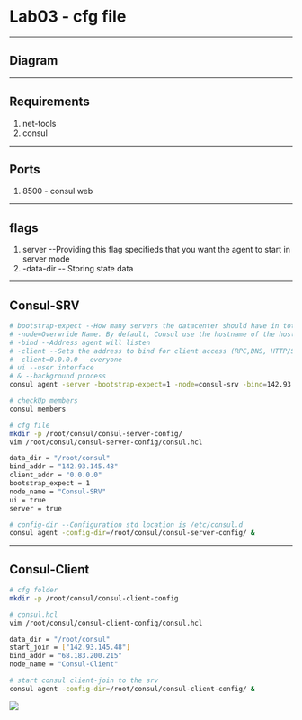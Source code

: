 # Lab03 - cfg file

---

## Diagram

---

## Requirements
1. net-tools
2. consul

---

## Ports
1. 8500 - consul web

---

## flags
1. server --Providing this flag specifieds that you want the agent to start in server mode
2. -data-dir -- Storing state data

---

## Consul-SRV
````sh
# bootstrap-expect --How many servers the datacenter should have in total
# -node=Overwride Name. By default, Consul use the hostname of the host
# -bind --Address agent will listen
# -client --Sets the address to bind for client access (RPC,DNS, HTTP/S & gRPC)
# -client=0.0.0.0 --everyone
# ui --user interface
# & --background process
consul agent -server -bootstrap-expect=1 -node=consul-srv -bind=142.93.145.48 -client=0.0.0.0 -data-dir=/root/consul -ui=True &

# checkUp members
consul members

# cfg file
mkdir -p /root/consul/consul-server-config/
vim /root/consul/consul-server-config/consul.hcl

data_dir = "/root/consul"
bind_addr = "142.93.145.48"
client_addr = "0.0.0.0"
bootstrap_expect = 1
node_name = "Consul-SRV"
ui = true
server = true

# config-dir --Configuration std location is /etc/consul.d
consul agent -config-dir=/root/consul/consul-server-config/ &
````

---

## Consul-Client
````sh
# cfg folder
mkdir -p /root/consul/consul-client-config

# consul.hcl
vim /root/consul/consul-client-config/consul.hcl

data_dir = "/root/consul"
start_join = ["142.93.145.48"]
bind_addr = "68.183.200.215"
node_name = "Consul-Client"

# start consul client-join to the srv
consul agent -config-dir=/root/consul/consul-client-config/ &
````

[<img src="https://i.imgur.com/ccDazhu.png">](https://i.imgur.com/ccDazhu.png)
